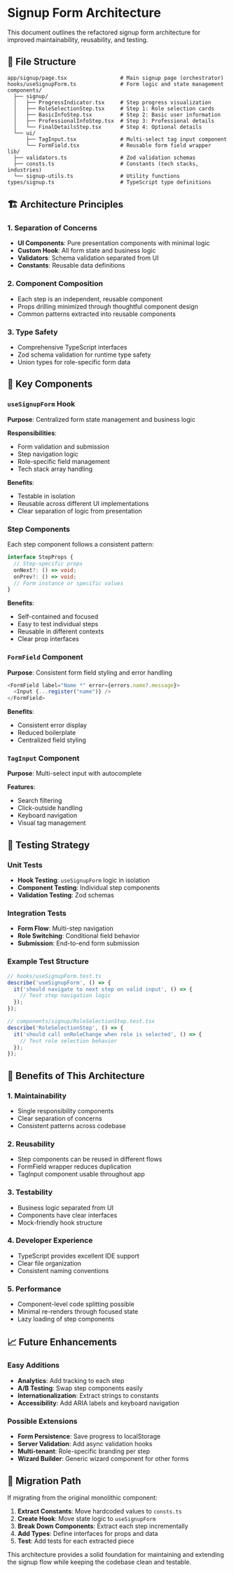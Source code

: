 # Signup Form Architecture

This document outlines the refactored signup form architecture for improved maintainability, reusability, and testing.

## 📁 File Structure

```
app/signup/page.tsx                 # Main signup page (orchestrator)
hooks/useSignupForm.ts              # Form logic and state management
components/
  ├── signup/
  │   ├── ProgressIndicator.tsx     # Step progress visualization
  │   ├── RoleSelectionStep.tsx     # Step 1: Role selection cards
  │   ├── BasicInfoStep.tsx         # Step 2: Basic user information
  │   ├── ProfessionalInfoStep.tsx  # Step 3: Professional details
  │   └── FinalDetailsStep.tsx      # Step 4: Optional details
  └── ui/
      ├── TagInput.tsx              # Multi-select tag input component
      └── FormField.tsx             # Reusable form field wrapper
lib/
  ├── validators.ts                 # Zod validation schemas
  ├── consts.ts                     # Constants (tech stacks, industries)
  └── signup-utils.ts               # Utility functions
types/signup.ts                     # TypeScript type definitions
```

## 🏗️ Architecture Principles

### 1. **Separation of Concerns**
- **UI Components**: Pure presentation components with minimal logic
- **Custom Hook**: All form state and business logic
- **Validators**: Schema validation separated from UI
- **Constants**: Reusable data definitions

### 2. **Component Composition**
- Each step is an independent, reusable component
- Props drilling minimized through thoughtful component design
- Common patterns extracted into reusable components

### 3. **Type Safety**
- Comprehensive TypeScript interfaces
- Zod schema validation for runtime type safety
- Union types for role-specific form data

## 🔧 Key Components

### `useSignupForm` Hook
**Purpose**: Centralized form state management and business logic

**Responsibilities**:
- Form validation and submission
- Step navigation logic
- Role-specific field management
- Tech stack array handling

**Benefits**:
- Testable in isolation
- Reusable across different UI implementations
- Clear separation of logic from presentation

### Step Components
Each step component follows a consistent pattern:

```typescript
interface StepProps {
  // Step-specific props
  onNext?: () => void;
  onPrev?: () => void;
  // Form instance or specific values
}
```

**Benefits**:
- Self-contained and focused
- Easy to test individual steps
- Reusable in different contexts
- Clear prop interfaces

### `FormField` Component
**Purpose**: Consistent form field styling and error handling

```typescript
<FormField label="Name *" error={errors.name?.message}>
  <Input {...register("name")} />
</FormField>
```

**Benefits**:
- Consistent error display
- Reduced boilerplate
- Centralized field styling

### `TagInput` Component
**Purpose**: Multi-select input with autocomplete

**Features**:
- Search filtering
- Click-outside handling
- Keyboard navigation
- Visual tag management

## 🧪 Testing Strategy

### Unit Tests
- **Hook Testing**: `useSignupForm` logic in isolation
- **Component Testing**: Individual step components
- **Validation Testing**: Zod schemas

### Integration Tests
- **Form Flow**: Multi-step navigation
- **Role Switching**: Conditional field behavior
- **Submission**: End-to-end form submission

### Example Test Structure
```typescript
// hooks/useSignupForm.test.ts
describe('useSignupForm', () => {
  it('should navigate to next step on valid input', () => {
    // Test step navigation logic
  });
});

// components/signup/RoleSelectionStep.test.tsx
describe('RoleSelectionStep', () => {
  it('should call onRoleChange when role is selected', () => {
    // Test role selection behavior
  });
});
```

## 🚀 Benefits of This Architecture

### 1. **Maintainability**
- Single responsibility components
- Clear separation of concerns
- Consistent patterns across codebase

### 2. **Reusability**
- Step components can be reused in different flows
- FormField wrapper reduces duplication
- TagInput component usable throughout app

### 3. **Testability**
- Business logic separated from UI
- Components have clear interfaces
- Mock-friendly hook structure

### 4. **Developer Experience**
- TypeScript provides excellent IDE support
- Clear file organization
- Consistent naming conventions

### 5. **Performance**
- Component-level code splitting possible
- Minimal re-renders through focused state
- Lazy loading of step components

## 📈 Future Enhancements

### Easy Additions
- **Analytics**: Add tracking to each step
- **A/B Testing**: Swap step components easily
- **Internationalization**: Extract strings to constants
- **Accessibility**: Add ARIA labels and keyboard navigation

### Possible Extensions
- **Form Persistence**: Save progress to localStorage
- **Server Validation**: Add async validation hooks
- **Multi-tenant**: Role-specific branding per step
- **Wizard Builder**: Generic wizard component for other forms

## 🔄 Migration Path

If migrating from the original monolithic component:

1. **Extract Constants**: Move hardcoded values to `consts.ts`
2. **Create Hook**: Move state logic to `useSignupForm`
3. **Break Down Components**: Extract each step incrementally
4. **Add Types**: Define interfaces for props and data
5. **Test**: Add tests for each extracted piece

This architecture provides a solid foundation for maintaining and extending the signup flow while keeping the codebase clean and testable.